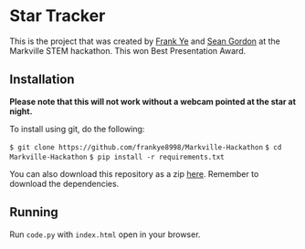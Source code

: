 # Star Tracker

This is the project that was created by [Frank Ye](https://github.com/frankye8998) and [Sean Gordon](https://github.com/VarGeneric) at the Markville STEM hackathon. This won Best Presentation Award.

## Installation

**Please note that this will not work without a webcam pointed at the star at night.**

To install using git, do the following:

`$ git clone https://github.com/frankye8998/Markville-Hackathon`
`$ cd Markville-Hackathon`
`$ pip install -r requirements.txt`

You can also download this repository as a zip [here](https://github.com/frankye8998/Markville-Hackathon/archive/master.zip). Remember to download the dependencies. 

## Running

Run `code.py` with `index.html` open in your browser.
